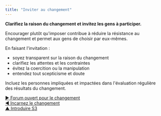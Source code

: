 ```yaml
---
title: "Inviter au changement"
---
```



**Clarifiez la raison du changement et invitez les gens à participer.**

Encourager plutôt qu'imposer contribue à réduire la résistance au changement et permet aux gens de choisir par eux-mêmes.

En faisant l'invitation :

- soyez transparent sur la raison du changement
- clarifiez les attentes et les contraintes
- évitez la coercition ou la manipulation
- entendez tout scepticisme et doute

Incluez les personnes impliquées et impactées dans l'évaluation régulière des résultats du changement.

[&#9654; Forum ouvert pour le changement](open-space-for-change.html)<br/>[&#9664; Incarnez le changement](be-the-change.html)<br/>[&#9650; Introduire S3](bringing-in-s3.html)

